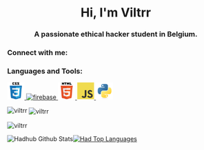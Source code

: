 <h1 align="center">Hi, I'm Viltrr</h1>
<h3 align="center">A passionate ethical hacker student in Belgium.</h3>

<h3 align="left">Connect with me:</h3>
<p align="left">
</p>

<h3 align="left">Languages and Tools:</h3>
<p align="left"> <a href="https://www.w3schools.com/css/" target="_blank" rel="noreferrer"> <img src="https://raw.githubusercontent.com/devicons/devicon/master/icons/css3/css3-original-wordmark.svg" alt="css3" width="40" height="40"/> </a> <a href="https://firebase.google.com/" target="_blank" rel="noreferrer"> <img src="https://www.vectorlogo.zone/logos/firebase/firebase-icon.svg" alt="firebase" width="40" height="40"/> </a> <a href="https://www.w3.org/html/" target="_blank" rel="noreferrer"> <img src="https://raw.githubusercontent.com/devicons/devicon/master/icons/html5/html5-original-wordmark.svg" alt="html5" width="40" height="40"/> </a> <a href="https://developer.mozilla.org/en-US/docs/Web/JavaScript" target="_blank" rel="noreferrer"> <img src="https://raw.githubusercontent.com/devicons/devicon/master/icons/javascript/javascript-original.svg" alt="javascript" width="40" height="40"/> </a> <a href="https://www.python.org" target="_blank" rel="noreferrer"> <img src="https://raw.githubusercontent.com/devicons/devicon/master/icons/python/python-original.svg" alt="python" width="40" height="40"/> </a> </p>

<p><img align="left" src="https://github-readme-stats.vercel.app/api/top-langs?username=viltrr&show_icons=true&locale=en&layout=compact" alt="viltrr" /></p>

<p>&nbsp;<img align="center" src="https://github-readme-stats.vercel.app/api?username=viltrr&show_icons=true&locale=en" alt="viltrr" /></p>

<p><img align="center" src="https://github-readme-streak-stats.herokuapp.com/?user=viltrr&" alt="viltrr" /></p>


<img align="left" alt="Hadhub Github Stats" src="https://github-readme-stats.vercel.app/api?username=hadhub&show_icons=true&theme=dark" />

<a align="right" href="https://github.com/hadhub/github-readme-stats"><img alt="Had Top Languages" src="https://github-readme-stats.vercel.app/api/top-langs/?username=hadhub&langs_count=9&count_private=true&layout=compact&theme=dark" /></a>
